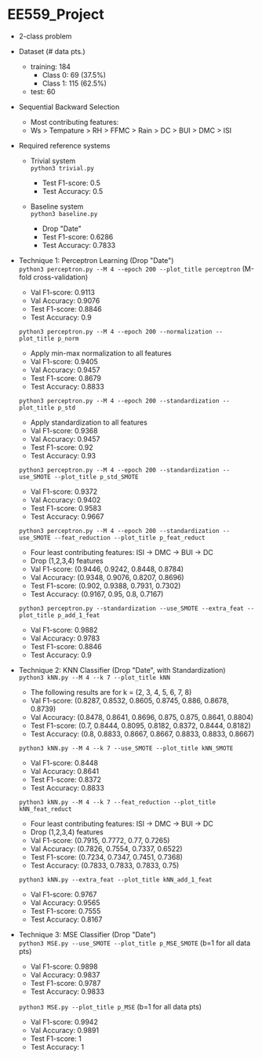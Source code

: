 # EE559_Project
- 2-class problem

- Dataset (# data pts.)
    - training: 184
        - Class 0: 69 (37.5%)
        - Class 1: 115 (62.5%)
    - test: 60

- Sequential Backward Selection
    - Most contributing features:
    - Ws > Tempature > RH > FFMC > Rain > DC > BUI > DMC > ISI

- Required reference systems
    - Trivial system \
        `python3 trivial.py`
        - Test F1-score: 0.5
        - Test Accuracy: 0.5 
    
    - Baseline system \
        `python3 baseline.py`
        - Drop "Date"
        - Test F1-score: 0.6286
        - Test Accuracy: 0.7833

- Technique 1: Perceptron Learning (Drop "Date")\
    `python3 perceptron.py --M 4 --epoch 200 --plot_title perceptron` (M-fold cross-validation)
    - Val F1-score: 0.9113
    - Val Accuracy: 0.9076
    - Test F1-score: 0.8846
    - Test Accuracy: 0.9 

    `python3 perceptron.py --M 4 --epoch 200 --normalization --plot_title p_norm` 
    - Apply min-max normalization to all features
    - Val F1-score: 0.9405
    - Val Accuracy: 0.9457
    - Test F1-score: 0.8679
    - Test Accuracy: 0.8833 

    `python3 perceptron.py --M 4 --epoch 200 --standardization --plot_title p_std` 
    - Apply standardization to all features
    - Val F1-score: 0.9368
    - Val Accuracy: 0.9457
    - Test F1-score: 0.92
    - Test Accuracy: 0.93 

    `python3 perceptron.py --M 4 --epoch 200 --standardization --use_SMOTE --plot_title p_std_SMOTE` 
    - Val F1-score: 0.9372
    - Val Accuracy: 0.9402
    - Test F1-score: 0.9583
    - Test Accuracy: 0.9667

    `python3 perceptron.py --M 4 --epoch 200 --standardization --use_SMOTE --feat_reduction --plot_title p_feat_reduct` 
    - Four least contributing features: ISI -> DMC -> BUI -> DC
    - Drop (1,2,3,4) features
    - Val F1-score: (0.9446, 0.9242, 0.8448, 0.8784)
    - Val Accuracy: (0.9348, 0.9076, 0.8207, 0.8696)
    - Test F1-score: (0.902, 0.9388, 0.7931, 0.7302)
    - Test Accuracy: (0.9167, 0.95, 0.8, 0.7167)

    `python3 perceptron.py --standardization --use_SMOTE --extra_feat --plot_title p_add_1_feat` 
    - Val F1-score: 0.9882
    - Val Accuracy: 0.9783
    - Test F1-score: 0.8846
    - Test Accuracy: 0.9

- Technique 2: KNN Classifier (Drop "Date", with Standardization)\
    `python3 kNN.py --M 4 --k 7 --plot_title kNN`
    - The following results are for k = (2, 3, 4, 5, 6, 7, 8)
    - Val F1-score: (0.8287, 0.8532, 0.8605, 0.8745, 0.886, 0.8678, 0.8739)
    - Val Accuracy: (0.8478, 0.8641, 0.8696, 0.875, 0.875, 0.8641, 0.8804)
    - Test F1-score: (0.7, 0.8444, 0.8095, 0.8182, 0.8372, 0.8444, 0.8182)
    - Test Accuracy: (0.8, 0.8833, 0.8667, 0.8667, 0.8833, 0.8833, 0.8667)

    `python3 kNN.py --M 4 --k 7 --use_SMOTE --plot_title kNN_SMOTE`
    - Val F1-score: 0.8448
    - Val Accuracy: 0.8641
    - Test F1-score: 0.8372
    - Test Accuracy: 0.8833

    `python3 kNN.py --M 4 --k 7 --feat_reduction --plot_title kNN_feat_reduct`
    - Four least contributing features: ISI -> DMC -> BUI -> DC 
    - Drop (1,2,3,4) features
    - Val F1-score: (0.7915, 0.7772, 0.77, 0.7265)
    - Val Accuracy: (0.7826, 0.7554, 0.7337, 0.6522)
    - Test F1-score: (0.7234, 0.7347, 0.7451, 0.7368)
    - Test Accuracy: (0.7833, 0.7833, 0.7833, 0.75)

    `python3 kNN.py --extra_feat --plot_title kNN_add_1_feat` 
    - Val F1-score: 0.9767
    - Val Accuracy: 0.9565
    - Test F1-score: 0.7555
    - Test Accuracy: 0.8167

- Technique 3: MSE Classifier (Drop "Date")\
    `python3 MSE.py --use_SMOTE --plot_title p_MSE_SMOTE` (b=1 for all data pts)
    - Val F1-score: 0.9898
    - Val Accuracy: 0.9837
    - Test F1-score: 0.9787
    - Test Accuracy: 0.9833

    `python3 MSE.py --plot_title p_MSE` (b=1 for all data pts)
    - Val F1-score: 0.9942
    - Val Accuracy: 0.9891
    - Test F1-score: 1
    - Test Accuracy: 1
